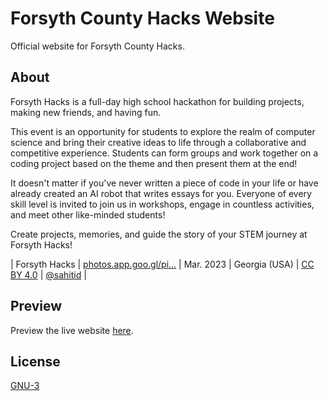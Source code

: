 # Forsyth County Hacks Website

Official website for Forsyth County Hacks.

## About
Forsyth Hacks is a full-day high school hackathon for building projects, making new friends, and having fun.

This event is an opportunity for students to explore the realm of computer science and bring their creative ideas to life through a collaborative and competitive experience. Students can form groups and work together on a coding project based on the theme and then present them at the end!

It doesn't matter if you've never written a piece of code in your life or have already created an AI robot that writes essays for you. Everyone of every skill level is invited to join us in workshops, engage in countless activities, and meet other like-minded students!

Create projects, memories, and guide the story of your STEM journey at Forsyth Hacks!

| Forsyth Hacks | [photos.app.goo.gl/pi...](https://photos.app.goo.gl/piCyiv9YJxfyKUWj8) | Mar. 2023 | Georgia (USA) | [CC BY 4.0](https://creativecommons.org/licenses/by/4.0/) | [@sahitid](https://github.com/sahitid) |

## Preview
Preview the live website [here](https://forsythhacks.dev/).

## License

[GNU-3](https://choosealicense.com/licenses/gpl-3.0/)
